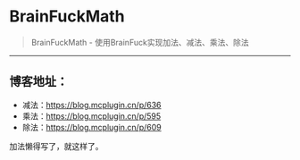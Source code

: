 # BrainFuckMath
>BrainFuckMath - 使用BrainFuck实现加法、减法、乘法、除法

---
## 博客地址：
+ 减法：https://blog.mcplugin.cn/p/636
+ 乘法：https://blog.mcplugin.cn/p/595
+ 除法：https://blog.mcplugin.cn/p/609

加法懒得写了，就这样了。
